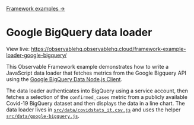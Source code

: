 [Framework examples →](../)

# Google BigQuery data loader

View live: <https://observablehq.observablehq.cloud/framework-example-loader-google-bigquery/>

This Observable Framework example demonstrates how to write a JavaScript data loader that fetches metrics from the Google Bigquery API using the [Google BigQuery Data Node.js Client](https://cloud.google.com/nodejs/docs/reference/bigquery-connection/latest).

The data loader authenticates into BigQuery using a service account, then fetches a selection of the `confirmed_cases` metric from a publicly available Covid-19 BigQuery dataset and then displays the data in a line chart. The data loader lives in [`src/data/covidstats_it.csv.js`](./src/data/covidstats_it.csv.js) and uses the helper [`src/data/google-bigquery.js`](./src/data/google-bigquery.js).
